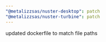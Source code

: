 ```yaml
---
"@metalizzsas/nuster-desktop": patch
"@metalizzsas/nuster-turbine": patch
---
```


updated dockerfile to match file paths
